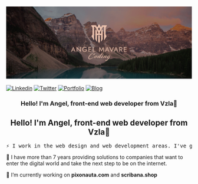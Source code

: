 ![App Screenshot](https://raw.githubusercontent.com/angelmavare/angelmavare/main/screenshots/bannerGithub.jpg)
<!-- ![App Screenshot](https://raw.githubusercontent.com/angelmavare/angelmavare/main/screenshots/linkedin3.jpg) -->

<!-- 
NOTE:
--------------------------------------------------------------------------
Badges in: https://github.com/alexandresanlim/Badges4-README.md-Profile 
https://forthebadge.com
https://badgen.net/
-------------------------------------------------------------------------->


[![Linkedin](https://badgen.net/badge/in/Linkedin/blue)](https://www.linkedin.com/in/angel-mavare-801b12104/)
[![Twitter](https://badgen.net/badge/icon/Twitter/cyan?icon=twitter&label)](https://twitter.com/angelmavare1)
[![Portfolio](https://badgen.net/badge/icon/Portfolio/green?icon=chrome&label)](https://angelmavare.pixonauta.com)
[![Blog](https://badgen.net/badge/icon/Blog/orange?icon=bitcoin-lightning&label)](https://pixonauta.com)

<!-- [![JavaScript](https://img.shields.io/badge/--F7DF1E?logo=javascript&logoColor=000)](https://www.javascript.com/)
[![Figma](https://img.shields.io/badge/--F24E1E?logo=figma&logoColor=ffffff)](https://www.figma.com/)
[![Photoshop](https://img.shields.io/badge/--31A8FF?logo=adobe%20photoshop&logoColor=000)](https://www.photoshop.com/) -->

<!-- ### Hello! I'm Angel, front-end web developer from Vzla👋 -->
<h3 align="center">
<strong>
    Hello! I'm Angel, front-end web developer from Vzla👋
</strong>
</h3>
<h2 align="center">
<strong>
    Hello! I'm Angel, front-end web developer from Vzla👋
</strong>
</h2>
<pre>
⚡ I work in the web design and web development areas. I've great interest in Front-End development and UX/UI design.
</pre>
🌱 I have more than 7 years providing solutions to companies that want to enter the digital world and take the next step to be on the internet.

🔭 I’m currently working on **pixonauta.com** and **scribana.shop**
<!--
**angelmavare/angelmavare** is a ✨ _special_ ✨ repository because its `README.md` (this file) appears on your GitHub profile.

Here are some ideas to get you started:


- 🌱 I’m currently learning ...
- 👯 I’m looking to collaborate on ...
- 🤔 I’m looking for help with ...
- 💬 Ask me about ...
- 📫 How to reach me: ...
- 😄 Pronouns: ...
- ⚡ Fun fact: ...



### :hammer_and_wrench: Languages and Tools :-->
